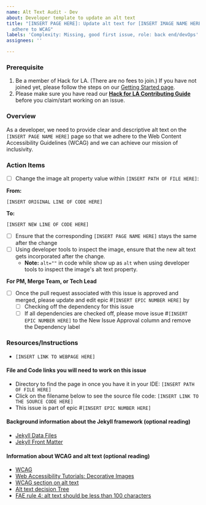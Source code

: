 ```yaml
---
name: Alt Text Audit - Dev
about: Developer template to update an alt text
title: "[INSERT PAGE HERE]: Update alt text for [INSERT IMAGE NAME HERE] image to
  adhere to WCAG"
labels: 'Complexity: Missing, good first issue, role: back end/devOps'
assignees: ''

---
```


### Prerequisite
1. Be a member of Hack for LA. (There are no fees to join.) If you have not joined yet, please follow the steps on our [Getting Started page](https://www.hackforla.org/getting-started).
2. Please make sure you have read our **[Hack for LA Contributing Guide](https://github.com/hackforla/website/blob/gh-pages/CONTRIBUTING.md)** before you claim/start working on an issue.

### Overview
As a developer, we need to provide clear and descriptive alt text on the `[INSERT PAGE NAME HERE]` page so that we adhere to the Web Content Accessibility Guidelines (WCAG) and we can achieve our mission of inclusivity.

### Action Items
- [ ] Change the image alt property value within `[INSERT PATH OF FILE HERE]`:

**From:**
```
[INSERT ORIGINAL LINE OF CODE HERE]
```

**To:**
```
[INSERT NEW LINE OF CODE HERE]
```

- [ ] Ensure that the corresponding `[INSERT PAGE NAME HERE]` stays the same after the change
- [ ] Using developer tools to inspect the image, ensure that the new alt text gets incorporated after the change.
  - **Note:** `alt=""` in code while show up as `alt` when using developer tools to inspect the image's alt text property.

**For PM, Merge Team, or Tech Lead**
- [ ] Once the pull request associated with this issue is approved and merged, please update and edit epic #`[INSERT EPIC NUMBER HERE]` by
  - [ ] Checking off the dependency for this issue
  - [ ] If all dependencies are checked off, please move issue #`[INSERT EPIC NUMBER HERE]` to the New Issue Approval column and remove the Dependency label

### Resources/Instructions
- `[INSERT LINK TO WEBPAGE HERE]`

#### File and Code links you will need to work on this issue
- Directory to find the page in once you have it in your IDE: `[INSERT PATH OF FILE HERE]`
- Click on the filename below to see the source file code:
`[INSERT LINK TO THE SOURCE CODE HERE]`
- This issue is part of epic #`[INSERT EPIC NUMBER HERE]`

#### Background information about the Jekyll framework (optional reading)
- [Jekyll Data Files](https://jekyllrb.com/docs/datafiles/)
- [Jekyll Front Matter](https://jekyllrb.com/docs/front-matter/)

#### Information about WCAG and alt text (optional reading)
- [WCAG](https://www.w3.org/WAI/standards-guidelines/wcag/)
- [Web Accessibility Tutorials: Decorative Images](https://www.w3.org/WAI/tutorials/images/decorative/)
- [WCAG section on alt text](https://www.w3.org/WAI/WCAG21/Techniques/html/H37.html)
- [Alt text decision Tree ](https://www.w3.org/WAI/tutorials/images/decision-tree/)
- [FAE rule 4: alt text should be less than 100 characters](https://fae.disability.illinois.edu/rulesets/IMAGE_4_EN/)
